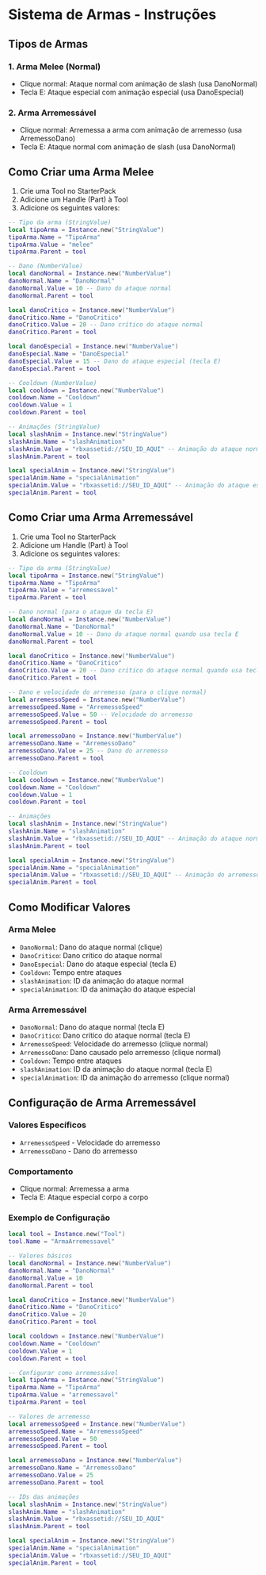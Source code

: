 # Sistema de Armas - Instruções

## Tipos de Armas

### 1. Arma Melee (Normal)
- Clique normal: Ataque normal com animação de slash (usa DanoNormal)
- Tecla E: Ataque especial com animação especial (usa DanoEspecial)

### 2. Arma Arremessável
- Clique normal: Arremessa a arma com animação de arremesso (usa ArremessoDano)
- Tecla E: Ataque normal com animação de slash (usa DanoNormal)

## Como Criar uma Arma Melee

1. Crie uma Tool no StarterPack
2. Adicione um Handle (Part) à Tool
3. Adicione os seguintes valores:

```lua
-- Tipo da arma (StringValue)
local tipoArma = Instance.new("StringValue")
tipoArma.Name = "TipoArma"
tipoArma.Value = "melee"
tipoArma.Parent = tool

-- Dano (NumberValue)
local danoNormal = Instance.new("NumberValue")
danoNormal.Name = "DanoNormal"
danoNormal.Value = 10 -- Dano do ataque normal
danoNormal.Parent = tool

local danoCritico = Instance.new("NumberValue")
danoCritico.Name = "DanoCritico"
danoCritico.Value = 20 -- Dano crítico do ataque normal
danoCritico.Parent = tool

local danoEspecial = Instance.new("NumberValue")
danoEspecial.Name = "DanoEspecial"
danoEspecial.Value = 15 -- Dano do ataque especial (tecla E)
danoEspecial.Parent = tool

-- Cooldown (NumberValue)
local cooldown = Instance.new("NumberValue")
cooldown.Name = "Cooldown"
cooldown.Value = 1
cooldown.Parent = tool

-- Animações (StringValue)
local slashAnim = Instance.new("StringValue")
slashAnim.Name = "slashAnimation"
slashAnim.Value = "rbxassetid://SEU_ID_AQUI" -- Animação do ataque normal
slashAnim.Parent = tool

local specialAnim = Instance.new("StringValue")
specialAnim.Name = "specialAnimation"
specialAnim.Value = "rbxassetid://SEU_ID_AQUI" -- Animação do ataque especial
specialAnim.Parent = tool
```

## Como Criar uma Arma Arremessável

1. Crie uma Tool no StarterPack
2. Adicione um Handle (Part) à Tool
3. Adicione os seguintes valores:

```lua
-- Tipo da arma (StringValue)
local tipoArma = Instance.new("StringValue")
tipoArma.Name = "TipoArma"
tipoArma.Value = "arremessavel"
tipoArma.Parent = tool

-- Dano normal (para o ataque da tecla E)
local danoNormal = Instance.new("NumberValue")
danoNormal.Name = "DanoNormal"
danoNormal.Value = 10 -- Dano do ataque normal quando usa tecla E
danoNormal.Parent = tool

local danoCritico = Instance.new("NumberValue")
danoCritico.Name = "DanoCritico"
danoCritico.Value = 20 -- Dano crítico do ataque normal quando usa tecla E
danoCritico.Parent = tool

-- Dano e velocidade do arremesso (para o clique normal)
local arremessoSpeed = Instance.new("NumberValue")
arremessoSpeed.Name = "ArremessoSpeed"
arremessoSpeed.Value = 50 -- Velocidade do arremesso
arremessoSpeed.Parent = tool

local arremessoDano = Instance.new("NumberValue")
arremessoDano.Name = "ArremessoDano"
arremessoDano.Value = 25 -- Dano do arremesso
arremessoDano.Parent = tool

-- Cooldown
local cooldown = Instance.new("NumberValue")
cooldown.Name = "Cooldown"
cooldown.Value = 1
cooldown.Parent = tool

-- Animações
local slashAnim = Instance.new("StringValue")
slashAnim.Name = "slashAnimation"
slashAnim.Value = "rbxassetid://SEU_ID_AQUI" -- Animação do ataque normal (tecla E)
slashAnim.Parent = tool

local specialAnim = Instance.new("StringValue")
specialAnim.Name = "specialAnimation"
specialAnim.Value = "rbxassetid://SEU_ID_AQUI" -- Animação do arremesso (clique normal)
specialAnim.Parent = tool
```

## Como Modificar Valores

### Arma Melee
- `DanoNormal`: Dano do ataque normal (clique)
- `DanoCritico`: Dano crítico do ataque normal
- `DanoEspecial`: Dano do ataque especial (tecla E)
- `Cooldown`: Tempo entre ataques
- `slashAnimation`: ID da animação do ataque normal
- `specialAnimation`: ID da animação do ataque especial

### Arma Arremessável
- `DanoNormal`: Dano do ataque normal (tecla E)
- `DanoCritico`: Dano crítico do ataque normal (tecla E)
- `ArremessoSpeed`: Velocidade do arremesso (clique normal)
- `ArremessoDano`: Dano causado pelo arremesso (clique normal)
- `Cooldown`: Tempo entre ataques
- `slashAnimation`: ID da animação do ataque normal (tecla E)
- `specialAnimation`: ID da animação do arremesso (clique normal)

## Configuração de Arma Arremessável

### Valores Específicos
- `ArremessoSpeed` - Velocidade do arremesso
- `ArremessoDano` - Dano do arremesso

### Comportamento
- Clique normal: Arremessa a arma
- Tecla E: Ataque especial corpo a corpo

### Exemplo de Configuração
```lua
local tool = Instance.new("Tool")
tool.Name = "ArmaArremessavel"

-- Valores básicos
local danoNormal = Instance.new("NumberValue")
danoNormal.Name = "DanoNormal"
danoNormal.Value = 10
danoNormal.Parent = tool

local danoCritico = Instance.new("NumberValue")
danoCritico.Name = "DanoCritico"
danoCritico.Value = 20
danoCritico.Parent = tool

local cooldown = Instance.new("NumberValue")
cooldown.Name = "Cooldown"
cooldown.Value = 1
cooldown.Parent = tool

-- Configurar como arremessável
local tipoArma = Instance.new("StringValue")
tipoArma.Name = "TipoArma"
tipoArma.Value = "arremessavel"
tipoArma.Parent = tool

-- Valores de arremesso
local arremessoSpeed = Instance.new("NumberValue")
arremessoSpeed.Name = "ArremessoSpeed"
arremessoSpeed.Value = 50
arremessoSpeed.Parent = tool

local arremessoDano = Instance.new("NumberValue")
arremessoDano.Name = "ArremessoDano"
arremessoDano.Value = 25
arremessoDano.Parent = tool

-- IDs das animações
local slashAnim = Instance.new("StringValue")
slashAnim.Name = "slashAnimation"
slashAnim.Value = "rbxassetid://SEU_ID_AQUI"
slashAnim.Parent = tool

local specialAnim = Instance.new("StringValue")
specialAnim.Name = "specialAnimation"
specialAnim.Value = "rbxassetid://SEU_ID_AQUI"
specialAnim.Parent = tool
``` 
